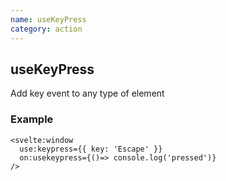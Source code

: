 ```yaml
---
name: useKeyPress
category: action
---
```


## useKeyPress

Add key event to any type of element

### Example

```svelte
<svelte:window 
  use:keypress={{ key: 'Escape' }} 
  on:usekeypress={()=> console.log('pressed')} 
/>
```

